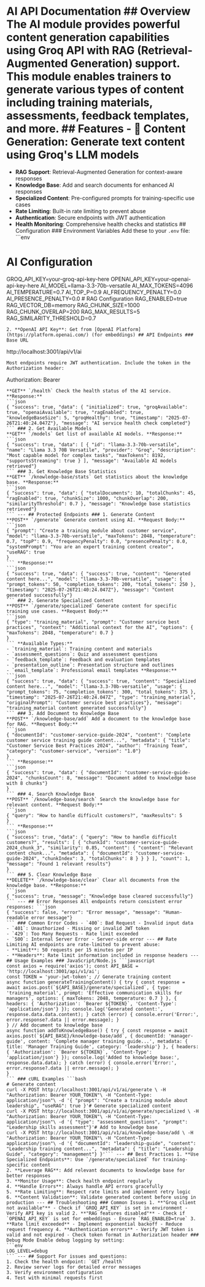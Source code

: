 # AI API Documentation ## Overview The AI module provides powerful content generation capabilities using Groq API with RAG (Retrieval-Augmented Generation) support. This module enables trainers to generate various types of content including training materials, assessments, feedback templates, and more. ## Features - 🤖 **Content Generation**: Generate text content using Groq's LLM models
- **RAG Support**: Retrieval-Augmented Generation for context-aware responses
- **Knowledge Base**: Add and search documents for enhanced AI responses
- **Specialized Content**: Pre-configured prompts for training-specific use cases
- **Rate Limiting**: Built-in rate limiting to prevent abuse
- **Authentication**: Secure endpoints with JWT authentication
- **Health Monitoring**: Comprehensive health checks and statistics ## Configuration ### Environment Variables Add these to your `.env` file: ```env
# AI Configuration
GROQ_API_KEY=your-groq-api-key-here
OPENAI_API_KEY=your-openai-api-key-here
AI_MODEL=llama-3.3-70b-versatile
AI_MAX_TOKENS=4096
AI_TEMPERATURE=0.7
AI_TOP_P=0.9
AI_FREQUENCY_PENALTY=0.0
AI_PRESENCE_PENALTY=0.0 # RAG Configuration
RAG_ENABLED=true
RAG_VECTOR_DB=memory
RAG_CHUNK_SIZE=1000
RAG_CHUNK_OVERLAP=200
RAG_MAX_RESULTS=5
RAG_SIMILARITY_THRESHOLD=0.7
``` ### API Keys 1. **Groq API Key**: Get from [Groq Console](https://console.groq.com/)
2. **OpenAI API Key**: Get from [OpenAI Platform](https://platform.openai.com/) (for embeddings) ## API Endpoints ### Base URL
```
http://localhost:3001/api/v1/ai
``` ### Authentication
Most endpoints require JWT authentication. Include the token in the Authorization header:
```
Authorization: Bearer <your-jwt-token>
``` --- ## Public Endpoints ### 1. Get AI Service Health
**GET** `/health` Check the health status of the AI service. **Response:**
```json
{ "success": true, "data": { "initialized": true, "groqAvailable": true, "openaiAvailable": true, "ragEnabled": true, "knowledgeBaseSize": 5, "groqHealthy": true, "timestamp": "2025-07-26T21:40:24.047Z"}, "message": "AI service health check completed"}
``` ### 2. Get Available Models
**GET** `/models` Get list of available AI models. **Response:**
```json
{ "success": true, "data": [ { "id": "llama-3.3-70b-versatile", "name": "Llama 3.3 70B Versatile", "provider": "Groq", "description": "Most capable model for complex tasks", "maxTokens": 8192, "supportsStreaming": true } ], "message": "Available AI models retrieved"}
``` ### 3. Get Knowledge Base Statistics
**GET** `/knowledge-base/stats` Get statistics about the knowledge base. **Response:**
```json
{ "success": true, "data": { "totalDocuments": 10, "totalChunks": 45, "ragEnabled": true, "chunkSize": 1000, "chunkOverlap": 200, "similarityThreshold": 0.7 }, "message": "Knowledge base statistics retrieved"}
``` --- ## Protected Endpoints ### 1. Generate Content
**POST** `/generate` Generate content using AI. **Request Body:**
```json
{ "prompt": "Create a training module about customer service", "model": "llama-3.3-70b-versatile", "maxTokens": 2048, "temperature": 0.7, "topP": 0.9, "frequencyPenalty": 0.0, "presencePenalty": 0.0, "systemPrompt": "You are an expert training content creator", "useRAG": true
}
``` **Response:**
```json
{ "success": true, "data": { "success": true, "content": "Generated content here...", "model": "llama-3.3-70b-versatile", "usage": { "prompt_tokens": 50, "completion_tokens": 200, "total_tokens": 250 }, "timestamp": "2025-07-26T21:40:24.047Z"}, "message": "Content generated successfully"}
``` ### 2. Generate Specialized Content
**POST** `/generate/specialized` Generate content for specific training use cases. **Request Body:**
```json
{ "type": "training_material", "prompt": "Customer service best practices", "context": "Additional context for the AI", "options": { "maxTokens": 2048, "temperature": 0.7 }
}
``` **Available Types:**
- `training_material`: Training content and materials
- `assessment_questions`: Quiz and assessment questions
- `feedback_template`: Feedback and evaluation templates
- `presentation_outline`: Presentation structure and outlines
- `email_template`: Professional email templates **Response:**
```json
{ "success": true, "data": { "success": true, "content": "Specialized content here...", "model": "llama-3.3-70b-versatile", "usage": { "prompt_tokens": 75, "completion_tokens": 300, "total_tokens": 375 }, "timestamp": "2025-07-26T21:40:24.047Z", "type": "training_material", "originalPrompt": "Customer service best practices"}, "message": "training_material content generated successfully"}
``` ### 3. Add Document to Knowledge Base
**POST** `/knowledge-base/add` Add a document to the knowledge base for RAG. **Request Body:**
```json
{ "documentId": "customer-service-guide-2024", "content": "Complete customer service training guide content...", "metadata": { "title": "Customer Service Best Practices 2024", "author": "Training Team", "category": "customer-service", "version": "1.0"}
}
``` **Response:**
```json
{ "success": true, "data": { "documentId": "customer-service-guide-2024", "chunksCount": 8, "message": "Document added to knowledge base with 8 chunks"}
}
``` ### 4. Search Knowledge Base
**POST** `/knowledge-base/search` Search the knowledge base for relevant content. **Request Body:**
```json
{ "query": "How to handle difficult customers?", "maxResults": 5
}
``` **Response:**
```json
{ "success": true, "data": { "query": "How to handle difficult customers?", "results": [ { "chunkId": "customer-service-guide-2024_chunk_3", "similarity": 0.85, "content": { "content": "Relevant content chunk...", "metadata": { "documentId": "customer-service-guide-2024", "chunkIndex": 3, "totalChunks": 8 } } } ], "count": 1, "message": "Found 1 relevant results"}
}
``` ### 5. Clear Knowledge Base
**DELETE** `/knowledge-base/clear` Clear all documents from the knowledge base. **Response:**
```json
{ "success": true, "message": "Knowledge base cleared successfully"}
``` --- ## Error Responses All endpoints return consistent error responses: ```json
{ "success": false, "error": "Error message", "message": "Human-readable error message"}
``` ### Common Error Codes - `400`: Bad Request - Invalid input data
- `401`: Unauthorized - Missing or invalid JWT token
- `429`: Too Many Requests - Rate limit exceeded
- `500`: Internal Server Error - Server-side error --- ## Rate Limiting AI endpoints are rate-limited to prevent abuse:
- **Limit**: 50 requests per 15 minutes per IP
- **Headers**: Rate limit information included in response headers --- ## Usage Examples ### JavaScript/Node.js ```javascript
const axios = require('axios'); const API_BASE = 'http://localhost:3001/api/v1/ai';
const TOKEN = 'your-jwt-token'; // Generate training content
async function generateTrainingContent() { try { const response = await axios.post(`${API_BASE}/generate/specialized`, { type: 'training_material', prompt: 'Effective communication skills for managers', options: { maxTokens: 2048, temperature: 0.7 } }, { headers: { 'Authorization': `Bearer ${TOKEN}`, 'Content-Type': 'application/json'} }); console.log('Generated content:', response.data.data.content); } catch (error) { console.error('Error:', error.response?.data || error.message); }
} // Add document to knowledge base
async function addToKnowledgeBase() { try { const response = await axios.post(`${API_BASE}/knowledge-base/add`, { documentId: 'manager-guide', content: 'Complete manager training guide...', metadata: { title: 'Manager Training Guide', category: 'leadership'} }, { headers: { 'Authorization': `Bearer ${TOKEN}`, 'Content-Type': 'application/json'} }); console.log('Added to knowledge base:', response.data.data); } catch (error) { console.error('Error:', error.response?.data || error.message); }
}
``` ### cURL Examples ```bash
# Generate content
curl -X POST http://localhost:3001/api/v1/ai/generate \ -H "Authorization: Bearer YOUR_TOKEN"\ -H "Content-Type: application/json"\ -d '{ "prompt": "Create a training module about leadership", "useRAG": true }'# Generate specialized content
curl -X POST http://localhost:3001/api/v1/ai/generate/specialized \ -H "Authorization: Bearer YOUR_TOKEN"\ -H "Content-Type: application/json"\ -d '{ "type": "assessment_questions", "prompt": "Leadership skills assessment"}'# Add to knowledge base
curl -X POST http://localhost:3001/api/v1/ai/knowledge-base/add \ -H "Authorization: Bearer YOUR_TOKEN"\ -H "Content-Type: application/json"\ -d '{ "documentId": "leadership-guide", "content": "Leadership training content...", "metadata": { "title": "Leadership Guide", "category": "management"} }'``` --- ## Best Practices 1. **Use Specialized Endpoints**: Use `/generate/specialized` for training-specific content
2. **Leverage RAG**: Add relevant documents to knowledge base for better responses
3. **Monitor Usage**: Check health endpoint regularly
4. **Handle Errors**: Always handle API errors gracefully
5. **Rate Limiting**: Respect rate limits and implement retry logic
6. **Content Validation**: Validate generated content before using in production --- ## Troubleshooting ### Common Issues 1. **"Groq client not available"** - Check if `GROQ_API_KEY` is set in environment - Verify API key is valid 2. **"RAG features disabled"** - Check if `OPENAI_API_KEY` is set for embeddings - Ensure `RAG_ENABLED=true` 3. **Rate limit exceeded** - Implement exponential backoff - Reduce request frequency 4. **Authentication errors** - Verify JWT token is valid and not expired - Check token format in Authorization header ### Debug Mode Enable debug logging by setting:
```env
LOG_LEVEL=debug
``` --- ## Support For issues and questions:
1. Check the health endpoint: `GET /health`
2. Review server logs for detailed error messages
3. Verify environment configuration
4. Test with minimal requests first 